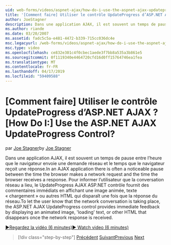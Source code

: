 ```yaml
---
uid: web-forms/videos/aspnet-ajax/how-do-i-use-the-aspnet-ajax-updateprogress-control
title: '[Comment faire] Utiliser le contrôle UpdateProgress d’ASP.NET AJAX ? | Microsoft Docs'
author: JoeStagner
description: Dans une application AJAX, il est souvent un temps de pause entre l’heure que le navigateur envoie une demande réseau et le temps que le navigateur reçoit une réponse. T...
ms.author: riande
ms.date: 03/20/2007
ms.assetid: fadc5c5a-e481-4472-b339-715cc036dc4e
msc.legacyurl: /web-forms/videos/aspnet-ajax/how-do-i-use-the-aspnet-ajax-updateprogress-control
msc.type: video
ms.openlocfilehash: ce832e301c4f0cbec1aede3f7bb8a535a3b861e5
ms.sourcegitcommit: 0f1119340e4464720cfd16d0ff15764746ea1fea
ms.translationtype: MT
ms.contentlocale: fr-FR
ms.lasthandoff: 04/17/2019
ms.locfileid: "59409588"
---
```

# <a name="how-do-i-use-the-aspnet-ajax-updateprogress-control"></a><span data-ttu-id="bc45f-105">[Comment faire] Utiliser le contrôle UpdateProgress d’ASP.NET AJAX ?</span><span class="sxs-lookup"><span data-stu-id="bc45f-105">[How Do I:] Use the ASP.NET AJAX UpdateProgress Control?</span></span>

<span data-ttu-id="bc45f-106">par [Joe Stagner](https://github.com/JoeStagner)</span><span class="sxs-lookup"><span data-stu-id="bc45f-106">by [Joe Stagner](https://github.com/JoeStagner)</span></span>

<span data-ttu-id="bc45f-107">Dans une application AJAX, il est souvent un temps de pause entre l’heure que le navigateur envoie une demande réseau et le temps que le navigateur reçoit une réponse.</span><span class="sxs-lookup"><span data-stu-id="bc45f-107">In an AJAX application there is often a noticeable pause between the time the browser makes a network request and the time the browser receives a response.</span></span> <span data-ttu-id="bc45f-108">Pour informer l’utilisateur que la conversation réseau a lieu, le UpdateProgress AJAX ASP.NET contrôle fournit des commentaires immédiats en affichant une image animée, texte « chargement » ou autres HTML qui disparaît une fois que la réponse du réseau.</span><span class="sxs-lookup"><span data-stu-id="bc45f-108">To let the user know that the network conversation is taking place, the ASP.NET AJAX UpdateProgress control provides immediate feedback by displaying an animated image, 'loading' text, or other HTML that disappears once the network response is received.</span></span>

[<span data-ttu-id="bc45f-109">&#9654;Regardez la vidéo (6 minutes)</span><span class="sxs-lookup"><span data-stu-id="bc45f-109">&#9654; Watch video (6 minutes)</span></span>](https://channel9.msdn.com/Blogs/ASP-NET-Site-Videos/how-do-i-use-the-aspnet-ajax-updateprogress-control)

> [!div class="step-by-step"]
> <span data-ttu-id="bc45f-110">[Précédent](how-do-i-implement-the-incremental-page-display-pattern-using-http-get-and-post.md)
> [Suivant](how-do-i-use-the-aspnet-ajax-history-control.md)</span><span class="sxs-lookup"><span data-stu-id="bc45f-110">[Previous](how-do-i-implement-the-incremental-page-display-pattern-using-http-get-and-post.md)
[Next](how-do-i-use-the-aspnet-ajax-history-control.md)</span></span>
